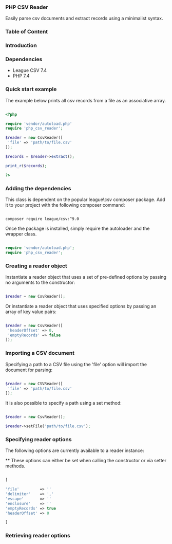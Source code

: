 ### PHP CSV Reader

Easily parse csv documents and extract records using a minimalist syntax.

### Table of Content

### Introduction

### Dependencies

- League CSV 7.4
- PHP 7.4


### Quick start example

The example below prints all csv records from a file as an associative array.

```php

<?php

require 'vendor/autoload.php'
require 'php_csv_reader';

$reader = new CsvReader([
 'file' => 'path/to/file.csv'
]);

$records = $reader->extract();

print_r($records);

?>

```

### Adding the dependencies

This class is dependent on the popular league\csv composer package. Add it to your project with the following composer command:

```

composer require league/csv:^9.0

```

Once the package is installed, simply require the autoloader and the wrapper class.

```php

require 'vendor/autoload.php';
require 'php_csv_reader';

```

### Creating a reader object

Instantiate a reader object that uses a set of pre-defined options by passing no arguments to the constructor:

```php

$reader = new CsvReader();

```

Or instantiate a reader object that uses specified options by passing an array of key value pairs:

```php

$reader = new CsvReader([
 'headerOffset' => 0,
 'emptyRecords' => false
]);

```

### Importing a CSV document

Specifying a path to a CSV file using the 'file' option will import the document for parsing:

```php

$reader = new CSVReader([
 'file' => 'path/to/file.csv'
]);

```

It is also possible to specify a path using a set method:

```php

$reader = new CsvReader();

$reader->setFile('path/to/file.csv');

```

### Specifying reader options

The following options are currently available to a reader instance:

** These options can either be set when calling the constructor or via setter methods.

```php

[

'file'         => ''
'delimiter'    => ','
'escape'       => ''
'enclosure'    => ''
'emptyRecords' => true
'headerOffset' => 0

]

```

### Retrieving reader options



